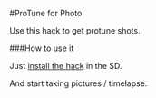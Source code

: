 #ProTune for Photo

Use this hack to get protune shots. 

###How to use it

Just [install the hack](http://git.io/P76lMQ) in the SD.

And start taking pictures / timelapse.
